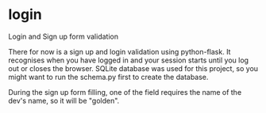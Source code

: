 # login
Login and Sign up form validation


There for now is a sign up and login validation using python-flask.
It recognises when you have logged in and your session starts until you log out or closes the browser.
SQLite database was used for this project, so you might want to run the schema.py first to create the database.

During the sign up form filling, one of the field requires the name of the dev's name, so it will be "golden".